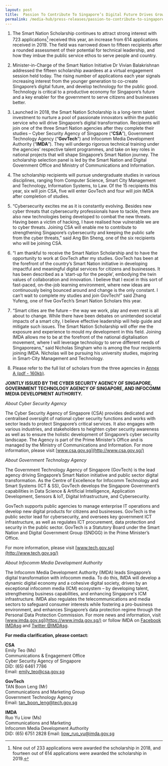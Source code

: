 ```yaml
---
layout: post
title:  Passion To Contribute To Singapore’s Digital Future Drives Growth In Smart Nation Scholarship
permalink: /media-hub/press-releases/passion-to-contribute-to-singapores-digital-future-drives-growth-in-smart-nation-scholarship
---
```


1.  The Smart Nation Scholarship continues to attract strong interest with 723 applications[^1] received this year, an increase from 614 applications received in 2019. The field was narrowed down to fifteen recipients after a rounded assessment of their potential for technical leadership, and how they imbue the public service ethos to serve people and country.

2. Minister-in-Charge of the Smart Nation Initiative Dr Vivian Balakrishnan addressed the fifteen scholarship awardees at a virtual engagement session held today. The rising number of applications each year signals increasing interest from the younger generation to co-create Singapore’s digital future, and develop technology for the public good. Technology is critical to a productive economy for Singapore’s future and a key enabler for the government to serve citizens and businesses better.

3. Launched in 2018, the Smart Nation Scholarship is a long-term talent investment to nurture a pool of passionate innovators within the public service who will drive Singapore’s digital transformation. Recipients will join one of the three Smart Nation agencies after they complete their studies – Cyber Security Agency of Singapore (“**CSA**”), Government Technology Agency (“**GovTech**”) and Infocomm Media Development Authority (“**IMDA**”). They will undergo rigorous technical training under the agencies’ respective talent programmes, and take on key roles in national projects that will shape Singapore’s Smart Nation journey. The scholarship selection panel is led by the Smart Nation and Digital Government Office and Ministry of Communications and Information.

4. The scholarship recipients will pursue undergraduate studies in various disciplines, ranging from Computer Science, Smart City Management and Technology, Information Systems, to Law. Of the 15 recipients this year, six will join CSA, five will enter GovTech and four will join IMDA after completion of studies.

5. “Cybersecurity excites me as it is constantly evolving. Besides new cyber threats that cybersecurity professionals have to tackle, there are also new technologies being developed to combat the new threats. Having been a victim of hacking, I have realised how vulnerable we are to cyber threats. Joining CSA will enable me to contribute to strengthening Singapore’s cybersecurity and keeping the public safe from the cyber threats,” said Ang Bin Sheng, one of the six recipients who will be joining CSA.

6. “I am thankful to receive the Smart Nation Scholarship and to have the opportunity to work at GovTech after my studies. GovTech has been at the forefront of the country’s Smart Nation initiative in developing impactful and meaningful digital services for citizens and businesses. It has been described as a ‘start-up for the people’, embodying the twin values of collaboration and innovation. I believe that I excel in this sort of fast-paced, on-the-job learning environment, where new ideas are continuously being bounced around and change is the only constant. I can’t wait to complete my studies and join GovTech!” said Zhang Yufeng, one of five GovTech’s Smart Nation Scholars this year.

7. “Smart cities are the future – the way we work, play and even rest is all about to change. While there have been debates on unintended societal impacts of a smart city, I believe effective leadership will help guide and mitigate such issues. The Smart Nation Scholarship will offer me the exposure and experience to mould my development in this field. Joining IMDA allows me to be at the forefront of the national digitalisation movement, where I will leverage technology to serve different needs of Singaporeans,” said Nicholas Singham who is among the four recipients joining IMDA. Nicholas will be pursuing his university studies, majoring in Smart-City Management and Technology.

8. Please refer to the full list of scholars from the three agencies in [Annex A (pdf - 160kb)](/files/press-releases/2020/smart-nation-scholarship-2020-annex-a.pdf).

**JOINTLY ISSUED BY THE CYBER SECURITY AGENCY OF SINGAPORE, GOVERNMENT TECHNOLOGY AGENCY OF SINGAPORE, AND INFOCOMM MEDIA DEVELOPMENT AUTHORITY.**

_About Cyber Security Agency_

The Cyber Security Agency of Singapore (CSA) provides dedicated and centralised oversight of national cyber security functions and works with sector leads to protect Singapore’s critical services. It also engages with various industries, and stakeholders to heighten cyber security awareness as well as to ensure the holistic development of Singapore’s cyber security landscape. The Agency is part of the Prime Minister’s Office and is managed by the Ministry of Communications and Information. For more information, please visit [www.csa.gov.sg](http://www.csa.gov.sg/)

_About Government Technology Agency_

The Government Technology Agency of Singapore (GovTech) is the lead agency driving Singapore’s Smart Nation initiative and public sector digital transformation. As the Centre of Excellence for Infocomm Technology and Smart Systems (ICT & SS), GovTech develops the Singapore Government’s capabilities in Data Science & Artificial Intelligence, Application Development, Sensors & IoT, Digital Infrastructure, and Cybersecurity.

GovTech supports public agencies to manage enterprise IT operations and develop new digital products for citizens and businesses. GovTech is the public sector lead for cybersecurity, and oversees key government ICT infrastructure, as well as regulates ICT procurement, data protection and security in the public sector. GovTech is a Statutory Board under the Smart Nation and Digital Government Group (SNDGG) in the Prime Minister’s Office.

For more information, please visit [www.tech.gov.sg](http://www.tech.gov.sg/)

_About Infocomm Media Development Authority_

The Infocomm Media Development Authority (IMDA) leads Singapore’s digital transformation with infocomm media. To do this, IMDA will develop a dynamic digital economy and a cohesive digital society, driven by an exceptional infocomm media (ICM) ecosystem – by developing talent, strengthening business capabilities, and enhancing Singapore's ICM infrastructure. IMDA also regulates the telecommunications and media sectors to safeguard consumer interests while fostering a pro-business environment, and enhances Singapore’s data protection regime through the Personal Data Protection Commission. For more news and information, visit [www.imda.gov.sg](https://www.imda.gov.sg/) or follow IMDA on [Facebook IMDAsg](https://www.facebook.com/IMDAsg) and [Twitter @IMDAsg](https://twitter.com/imdasg).

**For media clarification, please contact:**

**CSA**<br>
Emily  Teo (Ms)  
Communications & Engagement Office  
Cyber Security Agency of Singapore  
DID: (65) 6461 7786  
Email: [emily_teo@csa.gov.sg](mailto:emily_teo@csa.gov.sg)

**GovTech**<br>
TAN Boon Leng (Mr)  
Communications and Marketing Group  
Government Technology Agency  
Email: [tan_boon_leng@tech.gov.sg](mailto:tan_boon_leng@tech.gov.sg)

**IMDA**<br>
Ruo Yu Liow (Ms)  
Communications and Marketing  
Infocomm Media Development Authority  
DID: (65) 6751 2828
Email:  [liow_ruo_yu@imda.gov.sg](mailto:liow_ruo_yu@imda.gov.sg)


[^1]: Nine out of 233 applications were awarded the scholarship in 2018, and fourteen out of 614 applications were awarded the scholarship in 2019.
